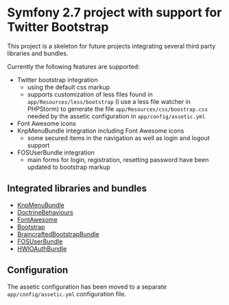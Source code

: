 # Symfony 2.7 project with support for Twitter Bootstrap 


This project is a skeleton for future projects integrating several third party libraries and bundles. 

Currently the following features are supported:
 
 * Twitter bootstrap integration
    * using the default css markup
    * supports customization of less files found in `app/Resources/less/bootstrap` (I use a less file watcher in PHPStorm) 
    to generate the file `app/Resources/css/boostrap.css ` needed by the assetic configuration in `app/config/assetic.yml`
 * Font Awesome icons
 * KnpMenuBundle integration including Font Awesome icons
    * some secured items in the navigation as well as login and logout support
 * FOSUserBundle integration
    * main forms for login, registration, resetting password have been updated to bootstrap markup
    
 
## Integrated libraries and bundles
 
* [KnpMenuBundle](https://github.com/KnpLabs/KnpMenuBundle)
* [DoctrineBehaviours](https://github.com/KnpLabs/DoctrineBehaviors)
* [FontAwesome](https://github.com/FortAwesome/Font-Awesome)
* [Bootstrap](https://github.com/twbs/bootstrap)
* [BraincraftedBootstrapBundle](https://github.com/braincrafted/bootstrap-bundle)
* [FOSUserBundle](https://github.com/FriendsOfSymfony/FOSUserBundle)
* [HWIOAuthBundle](https://github.com/hwi/HWIOAuthBundle)



## Configuration

The assetic configuration has been moved to a separate `app/config/assetic.yml` configuration file. 


